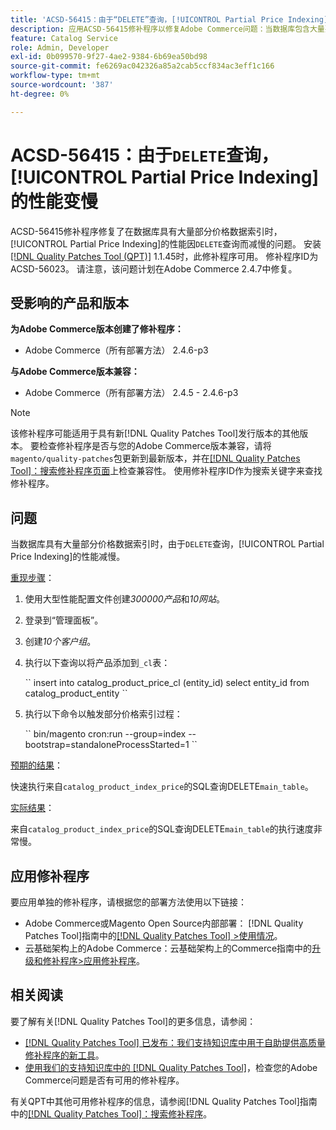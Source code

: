 ```yaml
---
title: 'ACSD-56415：由于“DELETE”查询，[!UICONTROL Partial Price Indexing]的性能减慢'
description: 应用ACSD-56415修补程序以修复Adobe Commerce问题：当数据库包含大量要索引的部分价格数据时，由于“DELETE”查询导致[!UICONTROL Partial Price Indexing]的性能变慢。
feature: Catalog Service
role: Admin, Developer
exl-id: 0b099570-9f27-4ae2-9384-6b69ea50bd98
source-git-commit: fe6269ac042326a85a2cab5ccf834ac3eff1c166
workflow-type: tm+mt
source-wordcount: '387'
ht-degree: 0%

---
```


# ACSD-56415：由于`DELETE`查询，[!UICONTROL Partial Price Indexing]的性能变慢

ACSD-56415修补程序修复了在数据库具有大量部分价格数据索引时，[!UICONTROL Partial Price Indexing]的性能因`DELETE`查询而减慢的问题。 安装[[!DNL Quality Patches Tool (QPT)]](/help/announcements/adobe-commerce-announcements/magento-quality-patches-released-new-tool-to-self-serve-quality-patches.md) 1.1.45时，此修补程序可用。 修补程序ID为ACSD-56023。 请注意，该问题计划在Adobe Commerce 2.4.7中修复。

## 受影响的产品和版本

**为Adobe Commerce版本创建了修补程序：**

* Adobe Commerce（所有部署方法） 2.4.6-p3

**与Adobe Commerce版本兼容：**

* Adobe Commerce（所有部署方法） 2.4.5 - 2.4.6-p3

>[!NOTE]
>
>该修补程序可能适用于具有新[!DNL Quality Patches Tool]发行版本的其他版本。 要检查修补程序是否与您的Adobe Commerce版本兼容，请将`magento/quality-patches`包更新到最新版本，并在[[!DNL Quality Patches Tool]：搜索修补程序页面](https://experienceleague.adobe.com/tools/commerce-quality-patches/index.html)上检查兼容性。 使用修补程序ID作为搜索关键字来查找修补程序。

## 问题

当数据库具有大量部分价格数据索引时，由于`DELETE`查询，[!UICONTROL Partial Price Indexing]的性能减慢。

<u>重现步骤</u>：

1. 使用大型性能配置文件创建&#x200B;*300000产品*&#x200B;和&#x200B;*10网站*。
1. 登录到“管理面板”。
1. 创建&#x200B;*10个客户组*。
1. 执行以下查询以将产品添加到`_cl`表：

   &grave;&grave;
    insert into catalog_product_price_cl (entity_id) select entity_id from catalog_product_entity
 &grave;&grave;

1. 执行以下命令以触发部分价格索引过程：

   &grave;&grave;
    bin/magento cron:run --group=index --bootstrap=standaloneProcessStarted=1
 &grave;&grave;

<u>预期的结果</u>：

快速执行来自`catalog_product_index_price`的SQL查询DELETE`main_table`。

<u>实际结果</u>：

来自`catalog_product_index_price`的SQL查询DELETE`main_table`的执行速度非常慢。

## 应用修补程序

要应用单独的修补程序，请根据您的部署方法使用以下链接：

* Adobe Commerce或Magento Open Source内部部署： [!DNL Quality Patches Tool]指南中的[[!DNL Quality Patches Tool] >使用情况](https://experienceleague.adobe.com/docs/commerce-operations/tools/quality-patches-tool/usage.html)。
* 云基础架构上的Adobe Commerce：云基础架构上的Commerce指南中的[升级和修补程序>应用修补程序](https://experienceleague.adobe.com/docs/commerce-cloud-service/user-guide/develop/upgrade/apply-patches.html)。

## 相关阅读

要了解有关[!DNL Quality Patches Tool]的更多信息，请参阅：

* [[!DNL Quality Patches Tool] 已发布：我们支持知识库中用于自助提供高质量修补程序的新工具](/help/announcements/adobe-commerce-announcements/magento-quality-patches-released-new-tool-to-self-serve-quality-patches.md)。
* [使用我们的支持知识库中的 [!DNL Quality Patches Tool]](/help/support-tools/patches-available-in-qpt-tool/check-patch-for-magento-issue-with-magento-quality-patches.md)，检查您的Adobe Commerce问题是否有可用的修补程序。

有关QPT中其他可用修补程序的信息，请参阅[!DNL Quality Patches Tool]指南中的[[!DNL Quality Patches Tool]：搜索修补程序](https://experienceleague.adobe.com/tools/commerce-quality-patches/index.html)。
